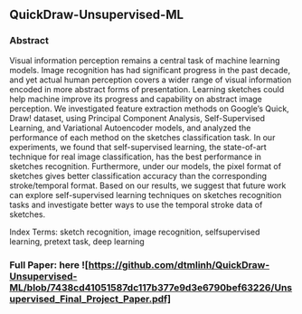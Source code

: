 ## QuickDraw-Unsupervised-ML

### Abstract
Visual information perception remains a central task of machine
learning models. Image recognition has had significant
progress in the past decade, and yet actual human perception
covers a wider range of visual information encoded in more
abstract forms of presentation. Learning sketches could help
machine improve its progress and capability on abstract image
perception.
We investigated feature extraction methods on Google’s
Quick, Draw! dataset, using Principal Component Analysis,
Self-Supervised Learning, and Variational Autoencoder models,
and analyzed the performance of each method on the
sketches classification task. In our experiments, we found that
self-supervised learning, the state-of-art technique for real image
classification, has the best performance in sketches recognition.
Furthermore, under our models, the pixel format of
sketches gives better classification accuracy than the corresponding
stroke/temporal format. Based on our results, we suggest
that future work can explore self-supervised learning techniques
on sketches recognition tasks and investigate better ways
to use the temporal stroke data of sketches.

Index Terms: sketch recognition, image recognition, selfsupervised learning, pretext task, deep learning

### Full Paper: here ![https://github.com/dtmlinh/QuickDraw-Unsupervised-ML/blob/7438cd41051587dc117b377e9d3e6790bef63226/Unsupervised_Final_Project_Paper.pdf]
